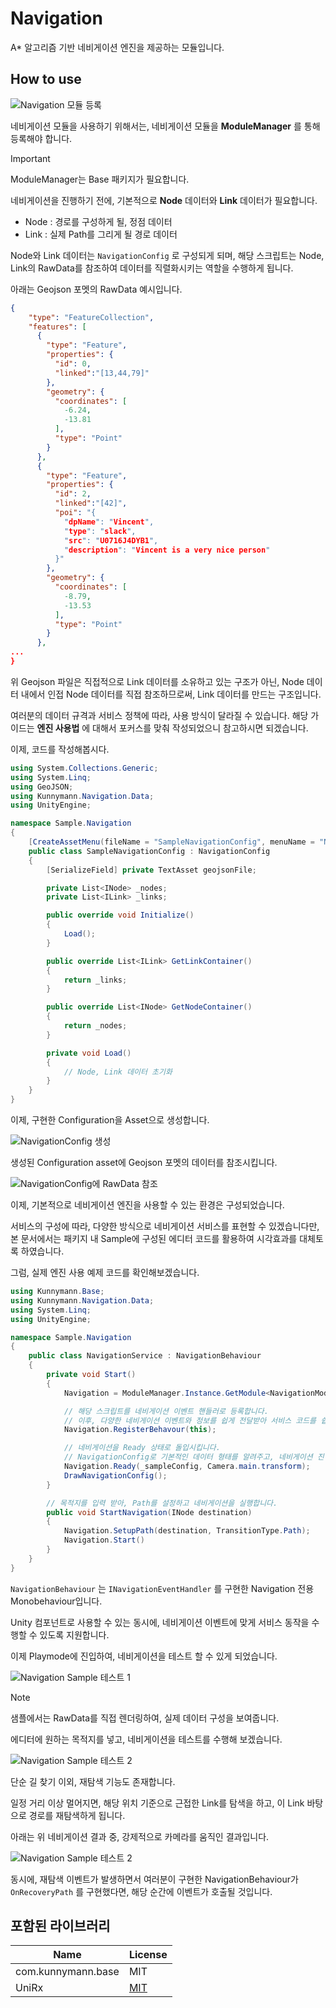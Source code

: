# Navigation

A* 알고리즘 기반 네비게이션 엔진을 제공하는 모듈입니다.

## How to use

![Navigation 모듈 등록](./Images/img_navigation_howtouse01.png)

네비게이션 모듈을 사용하기 위해서는, 네비게이션 모듈을 **ModuleManager** 를 통해 등록해야 합니다.

> [!IMPORTANT]
> ModuleManager는 Base 패키지가 필요합니다.

네비게이션을 진행하기 전에, 기본적으로 **Node** 데이터와 **Link** 데이터가 필요합니다.
- Node : 경로를 구성하게 될, 정점 데이터
- Link : 실제 Path를 그리게 될 경로 데이터

Node와 Link 데이터는 `NavigationConfig` 로 구성되게 되며, 해당 스크립트는 Node, Link의 RawData를 참조하여 데이터를 직렬화시키는 역할을 수행하게 됩니다.

아래는 Geojson 포멧의 RawData 예시입니다.

```json
{
    "type": "FeatureCollection",
    "features": [
      {
        "type": "Feature",
        "properties": {
          "id": 0,
          "linked":"[13,44,79]"
        },
        "geometry": {
          "coordinates": [
            -6.24,
            -13.81
          ],
          "type": "Point"
        }
      },
      {
        "type": "Feature",
        "properties": {
          "id": 2,
          "linked":"[42]",
          "poi": "{
            "dpName": "Vincent",
            "type": "slack",
            "src": "U0716J4DYB1",
            "description": "Vincent is a very nice person"
          }"
        },
        "geometry": {
          "coordinates": [
            -8.79,
            -13.53
          ],
          "type": "Point"
        }
      },
...
}
```

위 Geojson 파일은 직접적으로 Link 데이터를 소유하고 있는 구조가 아닌, Node 데이터 내에서 인접 Node 데이터를 직접 참조하므로써, Link 데이터를 만드는 구조입니다.

여러분의 데이터 규격과 서비스 정책에 따라, 사용 방식이 달라질 수 있습니다. 해당 가이드는 **엔진 사용법** 에 대해서 포커스를 맞춰 작성되었으니 참고하시면 되겠습니다.

이제, 코드를 작성해봅시다.

```csharp
using System.Collections.Generic;
using System.Linq;
using GeoJSON;
using Kunnymann.Navigation.Data;
using UnityEngine;

namespace Sample.Navigation
{
    [CreateAssetMenu(fileName = "SampleNavigationConfig", menuName = "Navigation/SampleNavigationConfig")]
    public class SampleNavigationConfig : NavigationConfig
    {
        [SerializeField] private TextAsset geojsonFile;

        private List<INode> _nodes;
        private List<ILink> _links;

        public override void Initialize()
        {
            Load();
        }

        public override List<ILink> GetLinkContainer()
        {
            return _links;
        }

        public override List<INode> GetNodeContainer()
        {
            return _nodes;
        }

        private void Load()
        {
            // Node, Link 데이터 초기화
        }
    }
}
```

이제, 구현한 Configuration을 Asset으로 생성합니다.

![NavigationConfig 생성](./Images/img_navigation_howtouse02.png)

생성된 Configuration asset에 Geojson 포멧의 데이터를 참조시킵니다.

![NavigationConfig에 RawData 참조](./Images/img_navigation_howtouse03.png)

이제, 기본적으로 네비게이션 엔진을 사용할 수 있는 환경은 구성되었습니다.

서비스의 구성에 따라, 다양한 방식으로 네비게이션 서비스를 표현할 수 있겠습니다만, 본 문서에서는 패키지 내 Sample에 구성된 에디터 코드를 활용하여 시각효과를 대체토록 하였습니다.

그럼, 실제 엔진 사용 예제 코드를 확인해보겠습니다.

```csharp
using Kunnymann.Base;
using Kunnymann.Navigation.Data;
using System.Linq;
using UnityEngine;

namespace Sample.Navigation
{
    public class NavigationService : NavigationBehaviour
    {
        private void Start()
        {
            Navigation = ModuleManager.Instance.GetModule<NavigationModule>();

            // 해당 스크립트를 네비게이션 이벤트 핸들러로 등록합니다.
            // 이후, 다양한 네비게이션 이벤트와 정보를 쉽게 전달받아 서비스 코드를 쉽게 구현할 수 있습니다.
            Navigation.RegisterBehavour(this);

            // 네비게이션을 Ready 상태로 돌입시킵니다.
            // NavigationConfig로 기본적인 데이터 형태를 알려주고, 네비게이션 진행 주체는 메인 카메라가 될 것입니다.
            Navigation.Ready(_sampleConfig, Camera.main.transform);
            DrawNavigationConfig();
        }

        // 목적지를 입력 받아, Path를 설정하고 네비게이션을 실행합니다.
        public void StartNavigation(INode destination)
        {
            Navigation.SetupPath(destination, TransitionType.Path);
            Navigation.Start()
        }
    }
}
```

`NavigationBehaviour` 는 `INavigationEventHandler` 를 구현한 Navigation 전용 Monobehaviour입니다.

Unity 컴포넌트로 사용할 수 있는 동시에, 네비게이션 이벤트에 맞게 서비스 동작을 수행할 수 있도록 지원합니다.

이제 Playmode에 진입하여, 네비게이션을 테스트 할 수 있게 되었습니다.

![Navigation Sample 테스트 1](./Images/img_navigation_howtouse04.png)

> [!NOTE]
> 샘플에서는 RawData를 직접 렌더링하여, 실제 데이터 구성을 보여줍니다.

에디터에 원하는 목적지를 넣고, 네비게이션을 테스트를 수행해 보겠습니다.

![Navigation Sample 테스트 2](./Images/img_navigation_howtouse05.png)

단순 길 찾기 이외, 재탐색 기능도 존재합니다.

일정 거리 이상 멀어지면, 해당 위치 기준으로 근접한 Link를 탐색을 하고, 이 Link 바탕으로 경로를 재탐색하게 됩니다.

아래는 위 네비게이션 결과 중, 강제적으로 카메라를 움직인 결과입니다.

![Navigation Sample 테스트 2](./Images/img_navigation_howtouse06.png)

동시에, 재탐색 이벤트가 발생하면서 여러분이 구현한 NavigationBehaviour가 `OnRecoveryPath` 를 구현했다면, 해당 순간에 이벤트가 호출될 것입니다.

## 포함된 라이브러리

| Name               | License                                                                |
|--------------------|------------------------------------------------------------------------|
| com.kunnymann.base | MIT                                                                    |
| UniRx              | [MIT](https://github.com/neuecc/UniRx?tab=MIT-1-ov-file#readme)        |
